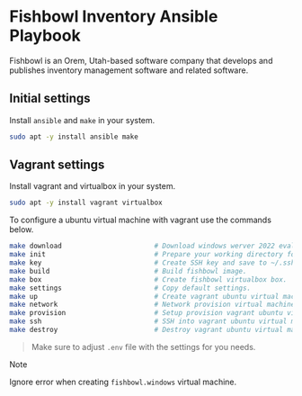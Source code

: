 # Fishbowl Inventory Ansible Playbook

Fishbowl is an Orem, Utah-based software company that develops and publishes inventory management software and related software.

## Initial settings

Install `ansible` and `make` in your system.
```bash
sudo apt -y install ansible make
```

## Vagrant settings

Install vagrant and virtualbox in your system.
```bash
sudo apt -y install vagrant virtualbox
```

To configure a ubuntu virtual machine with vagrant use the commands below.
```bash
make download                       # Download windows werver 2022 evaluation.
make init                           # Prepare your working directory for other command.
make key                            # Create SSH key and save to ~/.ssh folder.
make build                          # Build fishbowl image.
make box                            # Create fishbowl virtualbox box.
make settings                       # Copy default settings.
make up                             # Create vagrant ubuntu virtual machine for testing.
make network                        # Network provision virtual machine on virtualbox.
make provision                      # Setup provision vagrant ubuntu virtual machine.
make ssh                            # SSH into vagrant ubuntu virtual machine.
make destroy                        # Destroy vagrant ubuntu virtual machine.
```

> Make sure to adjust `.env` file with the settings for you needs.

> [!NOTE]
> Ignore error when creating `fishbowl.windows` virtual machine.
